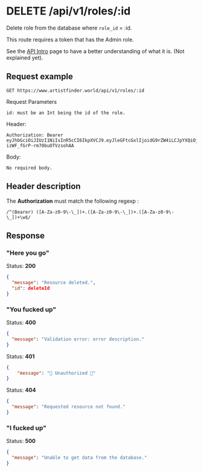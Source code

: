 # DELETE /api/v1/roles/:id

Delete role from the database where `role_id` = :id.

This route requires a token that has the Admin role.

See the [API Intro](https://docs.artistfinder.world/developper-docs/api) page to have a better understanding of what it is. (Not explained yet).

## Request example

```
GET https://www.artistfinder.world/api/v1/roles/:id
```
Request Parameters
```
id: must be an Int being the id of the role.
```
Header:
```
Authorization: Bearer eyJhbGciOiJIUzI1NiIsInR5cCI6IkpXVCJ9.eyJleGFtcGxlIjoidG9rZW4iLCJpYXQiOjE1MTYyMzkwMjJ9.-1cuKLqVgi9GBF3Si-izWF_fGrP-rm70buOTVzsohAA
```
Body:
```
No required body.
```
## Header description

The **Authorization** must match the following regexp :
```regexp
/^(Bearer) ([A-Za-z0-9\-\_])+.([A-Za-z0-9\-\_])+.([A-Za-z0-9\-\_])+\w$/
```

## Response

### "Here you go"

Status: **200**
```json
{
  "message": "Resource deleted.",
  "id": deleteId
}
```

### "You fucked up"

Status: **400**
```json
{
  "message": "Validation error: error description."
}
```
Status: **401**
```json
{
	"message": "🚫 Unauthorized 🚫"
}
```
Status: **404**
```json
{
  "message": "Requested resource not found."
}
```

### "I fucked up"

Status: **500**
```json
{
  "message": "Unable to get data from the database."
}
```